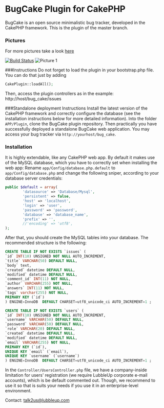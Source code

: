 BugCake Plugin for CakePHP
=======

BugCake is an open source minimalistic bug tracker, developed in the CakePHP framework.
This is the plugin of the master branch. 

### Pictures
For more pictures take a look [here](https://github.com/lubbleup/BugCake/wiki/Pictures)


[![Build Status](https://travis-ci.org/lubbleup/BugCake.png?branch=master)](https://travis-ci.org/lubbleup/BugCake)
![Picture 1](https://dl.dropboxusercontent.com/u/162584646/bug1.png)


###Instructions
Do not forget to load the plugin in your bootstrap.php file.
You can do that just by adding 
```php
CakePlugin::loadAll();
```
Then, access the plugin controllers as in the example:
http://host/bug_cake/issues

###Standalone deployment Instructions
Install the latest version of the CakePHP framework and correctly configure the database (see the installation instructions below for more detailed information).
Into the folder `APP/Plugin`, clone the BugCake plugin repository. Then practically you have successfully deployed a standalone BugCake web application. You may access your bug tracker via `http://yourhost/bug_cake`.


### Installation
It is highly extendable, like any CakePHP web app. By default it makes use of the MySQL database, which you have to correctly set when installing the web app:
Rename `app/Config/database.php.default` to `app/Config/database.php` and change the following sniper, according to your database server credentials:

```php
public $default = array(
        'datasource' => 'Database/Mysql',
        'persistent' => false,
        'host' => 'localhost',
        'login' => 'user',
        'password' => 'password',
        'database' => 'database_name',
        'prefix' => '',
        //'encoding' => 'utf8',
);
```

After that, you should create the MySQL tables into your database. The recommended  structure is the following:

```sql
CREATE TABLE IF NOT EXISTS `issues` (
`id` INT(10) UNSIGNED NOT NULL AUTO_INCREMENT,
`title` VARCHAR(50) DEFAULT NULL,
`body` text,
`created` datetime DEFAULT NULL,
`modified` datetime DEFAULT NULL,
`comment_id` INT(11) NOT NULL,
`author` VARCHAR(255) NOT NULL,
`answers` INT(11) NOT NULL,
`tags` varchar(255) NOT NULL,
PRIMARY KEY (`id`)
) ENGINE=InnoDB  DEFAULT CHARSET=utf8_unicode_ci AUTO_INCREMENT=1 ;

CREATE TABLE IF NOT EXISTS `users` (
`id` INT(10) UNSIGNED NOT NULL AUTO_INCREMENT,
`username` VARCHAR(50) DEFAULT NULL,
`password` VARCHAR(50) DEFAULT NULL,
`role` VARCHAR(20) DEFAULT NULL,
`created` datetime DEFAULT NULL,
`modified` datetime DEFAULT NULL,
`email` VARCHAR(255) NOT NULL,
PRIMARY KEY (`id`),
UNIQUE KEY `email` (`email`),
UNIQUE KEY `username` (`username`)
) ENGINE=InnoDB  DEFAULT CHARSET=utf8_unicode_ci AUTO_INCREMENT=1 ;
```


In the `Controller/UsersController.php` file, we have a company-inside limitation for users' registration (we require LubbleUp corporate e-mail accounts), which is be default commented out. Though, we recommend to use it so that is suits your needs if you use it in an enterprise-level environment.

Contact: talk2us@lubbleup.com
